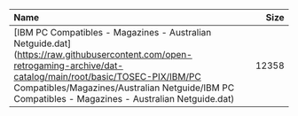 |Name|Size|
|:---|---:|
|[IBM PC Compatibles - Magazines - Australian Netguide.dat](https://raw.githubusercontent.com/open-retrogaming-archive/dat-catalog/main/root/basic/TOSEC-PIX/IBM/PC Compatibles/Magazines/Australian Netguide/IBM PC Compatibles - Magazines - Australian Netguide.dat)|12358|
